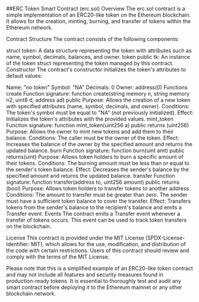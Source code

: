 
##ERC Token Smart Contract (erc.sol)
Overview
The erc.sol contract is a simple implementation of an ERC20-like token on the Ethereum blockchain. It allows for the creation, minting, burning, and transfer of tokens within the Ethereum network.

Contract Structure
The contract consists of the following components:

struct token: A data structure representing the token with attributes such as name, symbol, decimals, balances, and owner.
token public tk: An instance of the token struct representing the token managed by this contract.
Constructor
The contract's constructor initializes the token's attributes to default values:

Name: "no token"
Symbol: "NA"
Decimals: 0
Owner: address(0)
Functions
create
Function signature: function create(string memory n, string memory n2, uint8 d, address ad) public
Purpose: Allows the creation of a new token with specified attributes (name, symbol, decimals, and owner).
Conditions: The token's symbol must be equal to "NA" (not previously initialized).
Effect: Initializes the token's attributes with the provided values.
mint_token
Function signature: function mint_token(uint256 a) public returns (uint256)
Purpose: Allows the owner to mint new tokens and add them to their balance.
Conditions: The caller must be the owner of the token.
Effect: Increases the balance of the owner by the specified amount and returns the updated balance.
burn
Function signature: function burn(uint amt) public returns(uint)
Purpose: Allows token holders to burn a specific amount of their tokens.
Conditions: The burning amount must be less than or equal to the sender's token balance.
Effect: Decreases the sender's balance by the specified amount and returns the updated balance.
transfer
Function signature: function transfer(address to, uint256 amount) public returns (bool)
Purpose: Allows token holders to transfer tokens to another address.
Conditions:
The amount to transfer must be greater than zero.
The sender must have a sufficient token balance to cover the transfer.
Effect: Transfers tokens from the sender's balance to the recipient's balance and emits a Transfer event.
Events
The contract emits a Transfer event whenever a transfer of tokens occurs. This event can be used to track token transfers on the blockchain.

License
This contract is provided under the MIT License (SPDX-License-Identifier: MIT), which allows for the use, modification, and distribution of the code with certain restrictions. Users of this contract should review and comply with the terms of the MIT License.

Please note that this is a simplified example of an ERC20-like token contract and may not include all features and security measures found in production-ready tokens. It is essential to thoroughly test and audit any smart contract before deploying it to the Ethereum mainnet or any other blockchain network.
